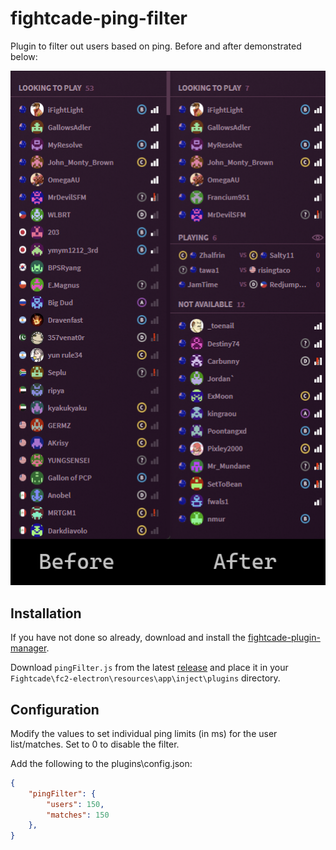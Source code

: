 # fightcade-ping-filter
Plugin to filter out users based on ping. Before and after demonstrated below:

[![before](./img/before-and-after.png)](./img/before-and-after.png)

## Installation

If you have not done so already, download and install the [fightcade-plugin-manager](https://github.com/nmur/fightcade-plugin-manager).

Download `pingFilter.js` from the latest [release](https://github.com/nmur/fightcade-plugin-ping-filter/releases) and place it in your `Fightcade\fc2-electron\resources\app\inject\plugins` directory.

## Configuration
Modify the values to set individual ping limits (in ms) for the user list/matches. Set to 0 to disable the filter.

Add the following to the plugins\config.json:
```json
{
    "pingFilter": {
        "users": 150,
        "matches": 150
    },
}
```
